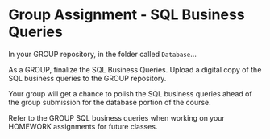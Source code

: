 # Group Assignment - SQL Business Queries

In your GROUP repository, in the folder called `Database`...

As a GROUP, finalize the SQL Business Queries.  Upload a digital copy of the SQL business queries to the GROUP repository.

Your group will get a chance to polish the SQL business queries ahead of the group submission for the database portion of the course.

Refer to the GROUP SQL business queries when working on your HOMEWORK assignments for future classes.